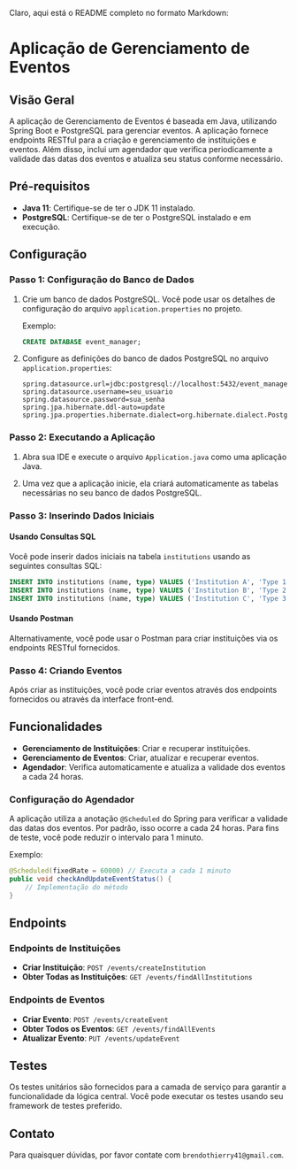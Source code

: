 Claro, aqui está o README completo no formato Markdown:

# Aplicação de Gerenciamento de Eventos

## Visão Geral

A aplicação de Gerenciamento de Eventos é baseada em Java, utilizando Spring Boot e PostgreSQL para gerenciar eventos. A aplicação fornece endpoints RESTful para a criação e gerenciamento de instituições e eventos. Além disso, inclui um agendador que verifica periodicamente a validade das datas dos eventos e atualiza seu status conforme necessário.

## Pré-requisitos

- **Java 11**: Certifique-se de ter o JDK 11 instalado.
- **PostgreSQL**: Certifique-se de ter o PostgreSQL instalado e em execução.

## Configuração

### Passo 1: Configuração do Banco de Dados

1. Crie um banco de dados PostgreSQL. Você pode usar os detalhes de configuração do arquivo `application.properties` no projeto.
   
   Exemplo:
   ```sql
   CREATE DATABASE event_manager;
   ```

2. Configure as definições do banco de dados PostgreSQL no arquivo `application.properties`:
   ```properties
   spring.datasource.url=jdbc:postgresql://localhost:5432/event_manager
   spring.datasource.username=seu_usuario
   spring.datasource.password=sua_senha
   spring.jpa.hibernate.ddl-auto=update
   spring.jpa.properties.hibernate.dialect=org.hibernate.dialect.PostgreSQLDialect
   ```

### Passo 2: Executando a Aplicação

1. Abra sua IDE e execute o arquivo `Application.java` como uma aplicação Java.

2. Uma vez que a aplicação inicie, ela criará automaticamente as tabelas necessárias no seu banco de dados PostgreSQL.

### Passo 3: Inserindo Dados Iniciais

#### Usando Consultas SQL

Você pode inserir dados iniciais na tabela `institutions` usando as seguintes consultas SQL:
```sql
INSERT INTO institutions (name, type) VALUES ('Institution A', 'Type 1');
INSERT INTO institutions (name, type) VALUES ('Institution B', 'Type 2');
INSERT INTO institutions (name, type) VALUES ('Institution C', 'Type 3');
```

#### Usando Postman

Alternativamente, você pode usar o Postman para criar instituições via os endpoints RESTful fornecidos.

### Passo 4: Criando Eventos

Após criar as instituições, você pode criar eventos através dos endpoints fornecidos ou através da interface front-end.

## Funcionalidades

- **Gerenciamento de Instituições**: Criar e recuperar instituições.
- **Gerenciamento de Eventos**: Criar, atualizar e recuperar eventos.
- **Agendador**: Verifica automaticamente e atualiza a validade dos eventos a cada 24 horas.

### Configuração do Agendador

A aplicação utiliza a anotação `@Scheduled` do Spring para verificar a validade das datas dos eventos. Por padrão, isso ocorre a cada 24 horas. Para fins de teste, você pode reduzir o intervalo para 1 minuto.

Exemplo:
```java
@Scheduled(fixedRate = 60000) // Executa a cada 1 minuto
public void checkAndUpdateEventStatus() {
    // Implementação do método
}
```

## Endpoints

### Endpoints de Instituições

- **Criar Instituição**: `POST /events/createInstitution`
- **Obter Todas as Instituições**: `GET /events/findAllInstitutions`

### Endpoints de Eventos

- **Criar Evento**: `POST /events/createEvent`
- **Obter Todos os Eventos**: `GET /events/findAllEvents`
- **Atualizar Evento**: `PUT /events/updateEvent`

## Testes

Os testes unitários são fornecidos para a camada de serviço para garantir a funcionalidade da lógica central. Você pode executar os testes usando seu framework de testes preferido.

## Contato

Para quaisquer dúvidas, por favor contate com `brendothierry41@gmail.com`.
